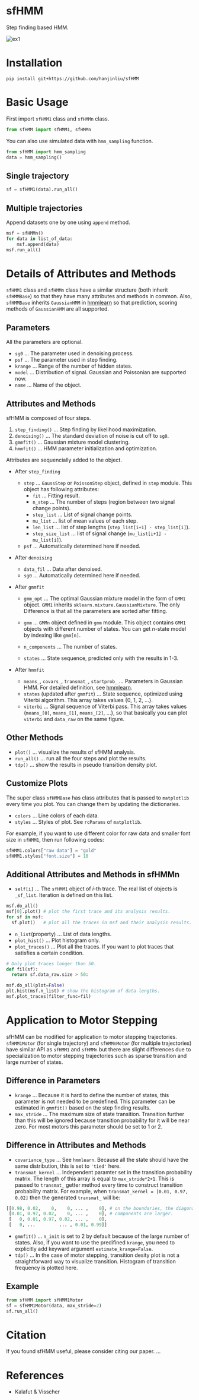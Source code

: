 # sfHMM
Step finding based HMM.

![ex1](animation.gif)

# Installation

```
pip install git+https://github.com/hanjinliu/sfHMM
```

# Basic Usage

First import `sfHMM1` class and `sfHMMn` class.

```python
from sfHMM import sfHMM1, sfHMMn
```

You can also use simulated data with `hmm_sampling` function.

```python
from sfHMM import hmm_sampling
data = hmm_sampling()
```

## Single trajectory

```python
sf = sfHMM1(data).run_all()
```

## Multiple trajectories

Append datasets one by one using `append` method.
```python
msf = sfHMMn()
for data in list_of_data:
    msf.append(data)
msf.run_all()
```

# Details of Attributes and Methods

`sfHMM1` class and `sfHMMn` class have a similar structure (both inherit `sfHMMBase`) so that they have many attributes and methods in common. Also, `sfHMMBase` inherits `GaussianHMM` in [hmmlearn](https://github.com/hmmlearn/hmmlearn) so that prediction, scoring methods of `GaussianHMM` are all supported.

## Parameters

All the parameters are optional.
- `sg0` ... The parameter used in denoising process.
- `psf` ... The parameter used in step finding.
- `krange` ... Range of the number of hidden states.
- `model` ... Distribution of signal. Gaussian and Poissonian are supported now.
- `name` ... Name of the object.

## Attributes and Methods

sfHMM is composed of four steps.

1. `step_finding()` ... Step finding by likelihood maximization.
2. `denoising()` ... The standard deviation of noise is cut off to `sg0`.
3. `gmmfit()` ... Gaussian mixture model clustering.
4. `hmmfit()` ... HMM parameter initialization and optimization.

Attributes are sequencially added to the object.

- After `step_finding`

  - `step` ... `GaussStep` or `PoissonStep` object, defined in `step` module. This object has following attributes:
    - `fit` ... Fitting result.
    - `n_step` ... The number of steps (region between two signal change points).
    - `step_list` ... List of signal change points.
    - `mu_list` ... list of mean values of each step.
    - `len_list` ... list of step lengths (`step_list[i+1] - step_list[i]`).
    - `step_size_list` ... list of signal change (`mu_list[i+1] - mu_list[i]`). 
  - `psf` ... Automatically determined here if needed.

- After `denoising`  

  - `data_fil` ... Data after denoised.
  - `sg0` ... Automatically determined here if needed.

- After `gmmfit`

  - `gmm_opt` ... The optimal Gaussian mixture model in the form of `GMM1` object. `GMM1` inherits `sklearn.mixture.GaussianMixture`. The only Difference is that all the parameters are sorted after fitting.

  - `gmm` ... `GMMn` object defined in `gmm` module. This object contains `GMM1` objects with different number of states. You can get $n$-state model by indexing like `gmm[n]`.
  - `n_components` ... The number of states.
  - `states` ... State sequence, predicted only with the results in 1-3.

- After `hmmfit`
    
  - `means_`, `covars_`, `transmat_`, `startprob_` ... Parameters in Gaussian HMM. For detailed definition, see [hmmlearn](https://github.com/hmmlearn/hmmlearn).
  - `states` (updated after `gmmfit`) ... State sequence, optimized using Viterbi algorithm. This array takes values {0, 1, 2, ...}.
  - `viterbi` ... Signal sequence of Viterbi pass. This array takes values {`means_[0]`, `means_[1]`, `means_[2]`, ...}, so that basically you can plot `viterbi` and `data_raw` on the same figure.

## Other Methods

- `plot()` ... visualize the results of sfHMM analysis.
- `run_all()` ... run all the four steps and plot the results.
- `tdp()` ... show the results in pseudo transition density plot.

## Customize Plots

The super class `sfHMMBase` has class attributes that is passed to `matplotlib` every time you plot. You can change them by updating the dictionaries.

- `colors` ... Line colors of each data.
- `styles` ... Styles of plot. See `rcParams` of `matplotlib`.

For example, if you want to use different color for raw data and smaller font size in `sfHMM1`, then run following codes:

```python
sfHMM1.colors["raw data"] = "gold"
sfHMM1.styles["font.size"] = 10
```

## Additional Attributes and Methods in sfHMMn

- `self[i]` ... The `sfHMM1` object of $i$-th trace. The real list of objects is `_sf_list`. Iteration is defined on this list.
  
```python
msf.do_all()
msf[0].plot() # plot the first trace and its analysis results.
for sf in msf:
  sf.plot()   # plot all the traces in msf and their analysis results.
```

- `n_list`(property) ... List of data lengths.
- `plot_hist()` ... Plot histogram only.
- `plot_traces()` ... Plot all the traces. If you want to plot traces that satisfies a certain condition.
  
```python
# Only plot traces longer than 50.
def fil(sf):
  return sf.data_raw.size > 50:

msf.do_all(plot=False)
plt.hist(msf.n_list) # show the histogram of data lengths.
msf.plot_traces(filter_func=fil)
```

# Application to Motor Stepping

sfHMM can be modified for application to motor stepping trajectories. `sfHMM1Motor` (for single trajectory) and `sfHMMnMotor` (for multiple trajectories) have similar API as `sfHMM1` and `sfHMMn` but there are slight differences due to specialization to motor stepping trajectories such as sparse transition and large number of states.

## Difference in Parameters

- `krange` ... Because it is hard to define the number of states, this parameter is not needed to be predefined. This parameter can be estimated in `gmmfit()` based on the step finding results.
- `max_stride` ... The maximum size of state transition. Transition further than this will be ignored because transition probability for it will be near zero. For most motors this parameter should be set to 1 or 2.

## Difference in Attributes and Methods

- `covariance_type` ... See `hmmlearn`. Because all the state should have the same distribution, this is set to `'tied'` here.
- `transmat_kernel` ... Independent paramter set in the transition probability matrix. The length of this array is equal to `max_stride*2+1`. This is passed to `transmat_` getter method every time to construct transition probability matrix. For example, when `transmat_kernel = [0.01, 0.97, 0.02]` then the generated `transmat_` will be:
```python
[[0.98, 0.02,    0,    0, ... ,    0], # on the boundaries, the diagonal
 [0.01, 0.97, 0.02,    0, ... ,    0], # components are larger.
 [   0, 0.01, 0.97, 0.02, ... ,    0],
 [   0, ...         ... , 0.01, 0.99]]
```
- `gmmfit()` ... `n_init` is set to 2 by default because of the large number of states. Also, if you want to use the predifined `krange`, you need to explicitly add keyward argument `estimate_krange=False`.
- `tdp()` ... In the case of motor stepping, transition desity plot is not a straightforward way to visualize transition. Histogram of transition frequency is plotted here.

## Example
```python
from sfHMM import sfHMM1Motor
sf = sfHMM1Motor(data, max_stride=2)
sf.run_all()
```

# Citation
If you found sfHMM useful, please consider citing our paper.
 ...

# References
- Kalafut & Visscher
